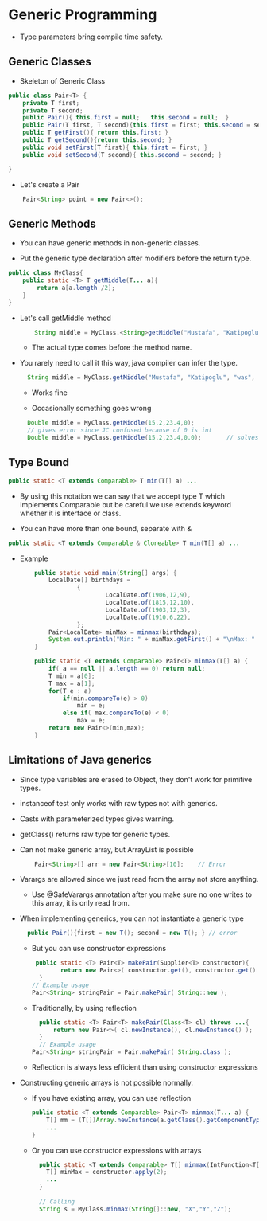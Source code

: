 # Generic Programming

* Type parameters bring compile time safety.

## Generic Classes

* Skeleton of Generic Class
````java
public class Pair<T> {
    private T first;
    private T second;
    public Pair(){ this.first = null;   this.second = null;  }
    public Pair(T first, T second){this.first = first; this.second = second; }
    public T getFirst(){ return this.first; }
    public T getSecond(){return this.second; }
    public void setFirst(T first){ this.first = first; }
    public void setSecond(T second){ this.second = second; }

}
````

* Let's create a Pair<String>
````java
    Pair<String> point = new Pair<>();
````
## Generic Methods

* You can have generic methods in non-generic classes.

* Put the generic type declaration after modifiers before the return type.

````java
public class MyClass{
    public static <T> T getMiddle(T... a){
        return a[a.length /2];
    }  
}
````

* Let's call getMiddle method
    ````java
        String middle = MyClass.<String>getMiddle("Mustafa", "Katipoglu", "was", "here", ".");
    ````
    * The actual type comes before the method name.

* You rarely need to call it this way, java compiler can infer the type.
    ````java
      String middle = MyClass.getMiddle("Mustafa", "Katipoglu", "was", "here", ".");
    ````
    * Works fine
    
    * Occasionally something goes wrong
    ````java
      Double middle = MyClass.getMiddle(15.2,23.4,0); 
      // gives error since JC confused because of 0 is int
      Double middle = MyClass.getMiddle(15.2,23.4,0.0);       // solves the problem 
    ````
    
## Type Bound

````java
public static <T extends Comparable> T min(T[] a) ...
````

* By using this notation we can say that we accept type T which implements Comparable but be careful we use extends keyword whether it is interface or class.

* You can have more than one bound, separate with &

````java
public static <T extends Comparable & Cloneable> T min(T[] a) ...
````
* Example
    ````java
        public static void main(String[] args) {
            LocalDate[] birthdays =
                    {
                            LocalDate.of(1906,12,9),
                            LocalDate.of(1815,12,10),
                            LocalDate.of(1903,12,3),
                            LocalDate.of(1910,6,22),
                    };
            Pair<LocalDate> minMax = minmax(birthdays);
            System.out.println("Min: " + minMax.getFirst() + "\nMax: " + minMax.getSecond());
        }
    
        public static <T extends Comparable> Pair<T> minmax(T[] a) {
            if( a == null || a.length == 0) return null;
            T min = a[0];
            T max = a[1];
            for(T e : a)
                if(min.compareTo(e) > 0)
                    min = e;
                else if( max.compareTo(e) < 0)
                    max = e;
            return new Pair<>(min,max);
        }
    ````
    
## Limitations of Java generics

* Since type variables are erased to Object, they don't work for primitive types.

* instanceof test only works with raw types not with generics.

* Casts with parameterized types gives warning.

* getClass() returns raw type for generic types.

* Can not make generic array, but ArrayList is possible
    ````java
        Pair<String>[] arr = new Pair<String>[10];    // Error
    ````
* Varargs are allowed since we just read from the array not store anything.
    * Use @SafeVarargs annotation after you make sure no one writes to this array, it is only read from.

* When implementing generics, you can not instantiate a generic type
    ````java
      public Pair(){first = new T(); second = new T(); } // error
    ````     
    * But you can use constructor expressions
        ````java
         public static <T> Pair<T> makePair(Supplier<T> constructor){
                return new Pair<>( constructor.get(), constructor.get() );
          }
        // Example usage
        Pair<String> stringPair = Pair.makePair( String::new );
        ````
    * Traditionally, by using reflection
        ````java
          public static <T> Pair<T> makePair(Class<T> cl) throws ...{
              return new Pair<>( cl.newInstance(), cl.newInstance() );
          }
          // Example usage
        Pair<String> stringPair = Pair.makePair( String.class );
        ````
        
    * Reflection is always less efficient than using constructor expressions

* Constructing generic arrays is not possible normally.
    * If you have existing array, you can use reflection
        ````java
        public static <T extends Comparable> Pair<T> minmax(T... a) {
            T[] mm = (T[])Array.newInstance(a.getClass().getComponentType(), 2);
            ...
        }
        ````
    * Or you can use constructor expressions with arrays
        ````java
          public static <T extends Comparable> T[] minmax(IntFunction<T[]> constructor, T... a){
            T[] minMax = constructor.apply(2);
            ...
          }
          
          // Calling
          String s = MyClass.minmax(String[]::new, "X","Y","Z");
        ```` 